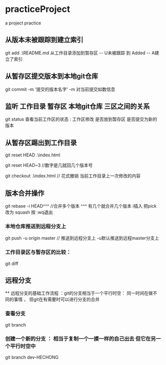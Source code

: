 # practiceProject
a project practice
## 从版本未被跟踪到建立索引
git add .\README.md   从工作目录添加到暂存区      -- U未被跟踪   到 Added -- A建立了索引

##  从暂存区提交版本到本地git仓库
git commit -m '提交的版本名字'     -m 对当前提交如数信息

## 监听 工作目录 暂存区 本地git仓库 三区之间的关系 
git status    查看当前工作区的状态 : 工作区修改   是否放到暂存区   是否提交为新的版本

## 从暂存区踢出到工作目录 
git reset HEAD .\index.html

git reset HEAD~3      //数字是几就回几个版本号

git checkout .\index.html   // 花式撤销 当前工作目录上一次修改的内容 

## 版本合并操作

git rebase -i HEAD^^^   //合并多个版本 ^^^ 有几个就合并几个版本  i插入  把pick 改为 squash 按 :wq退出


### 本地仓库推送到远程分支上
git  push -u origin master      // 推送到远程分支上   -u默认推送到远程master分支上


### 工作目录区与暂存区的比较：
git diff  


## 远程分支
 ** 远程分支的基础工作流程 ：git的分支相当于一个平行时空： 同一时间在做不同的事情 ， 但git在有需要时可以进行分支的合并

 ### 查看分支
 git branch   

 ### 创建一个新的分支 ： 相当于复制一个一摸一样的自己出去 但它在另一个平行时空中
 git branch dev-HECHONG



